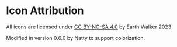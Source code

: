 # Icon Attribution

All icons are licensed under [CC BY-NC-SA 4.0](https://creativecommons.org/licenses/by-nc-sa/4.0/) by Earth Walker 2023

Modified in version 0.6.0 by Natty to support colorization.
